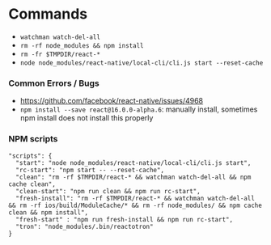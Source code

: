 # Commands

- `watchman watch-del-all`
- `rm -rf node_modules && npm install`
- `rm -fr $TMPDIR/react-*`
- `node node_modules/react-native/local-cli/cli.js start --reset-cache`

### Common Errors / Bugs

- https://github.com/facebook/react-native/issues/4968
- `npm install --save react@16.0.0-alpha.6`: manually install, sometimes npm install does not install this properly

### NPM scripts

```
"scripts": {
  "start": "node node_modules/react-native/local-cli/cli.js start",
  "rc-start": "npm start -- --reset-cache",
  "clean": "rm -rf $TMPDIR/react-* && watchman watch-del-all && npm cache clean",
  "clean-start": "npm run clean && npm run rc-start",
  "fresh-install": "rm -rf $TMPDIR/react-* && watchman watch-del-all && rm -rf ios/build/ModuleCache/* && rm -rf node_modules/ && npm cache clean && npm install",
  "fresh-start" : "npm run fresh-install && npm run rc-start",
  "tron": "node_modules/.bin/reactotron"
}
```